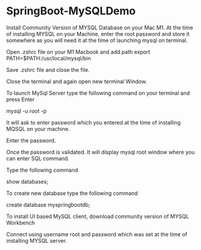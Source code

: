 # SpringBoot-MySQLDemo

Install Community Version of MYSQL Database on your Mac M1.
At the time of installing MYSQL on your Machine, enter the root password and store it somewhere as you will need it at the time of launching mysql on terminal.


Open .zshrc file on your M1 Macbook and add path
export PATH=$PATH:/usr/local/mysql/bin

Save .zshrc file and close the file.

Close the terminal and again open new terminal Window.

To launch MySql Server type the following command on your terminal and press Enter


mysql -u root -p 

It will ask to enter password which you entered at the time of installing MQSQL on your machine.

Enter the password.

Once the password is validated. It will display mysql root window where you can enter SQL command.


Type the following command

show databases;

To create new database type the following command

create database myspringbootdb;


To install UI based MySQL client, download community version of MYSQL Workbench

Connect using username root and password which was set at the time of installing MYSQL server.